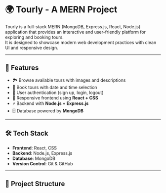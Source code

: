 # 🌍 Tourly - A MERN Project

Tourly is a full-stack MERN (MongoDB, Express.js, React, Node.js) application that provides an interactive and user-friendly platform for exploring and booking tours.  
It is designed to showcase modern web development practices with clean UI and responsive design.

---

## 🚀 Features
- 🏞️ Browse available tours with images and descriptions  
- 📅 Book tours with date and time selection  
- 🔐 User authentication (sign up, login, logout)  
- 🎨 Responsive frontend using **React + CSS**  
- ⚡ Backend with **Node.js + Express.js**  
- 🗄️ Database powered by **MongoDB**  

---

## 🛠️ Tech Stack
- **Frontend**: React, CSS  
- **Backend**: Node.js, Express.js  
- **Database**: MongoDB  
- **Version Control**: Git & GitHub  

---

## 📂 Project Structure
